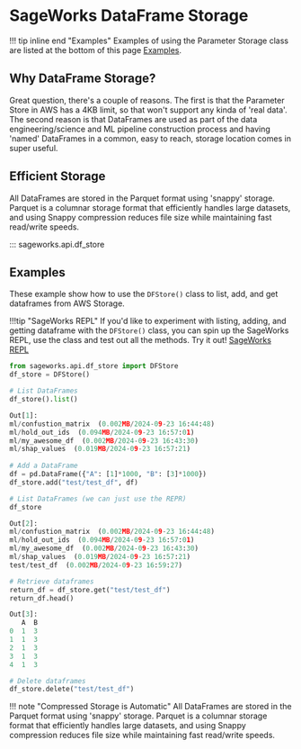 # SageWorks DataFrame Storage

!!! tip inline end "Examples"
    Examples of using the Parameter Storage class are listed at the bottom of this page [Examples](#examples).
    
## Why DataFrame Storage?
Great question, there's a couple of reasons. The first is that the Parameter Store in AWS has a 4KB limit, so that won't support any kinda of 'real data'. The second reason is that DataFrames are used as part of the data engineering/science and ML pipeline construction process and having 'named' DataFrames in a common, easy to reach, storage location comes in super useful.

## Efficient Storage
All DataFrames are stored in the Parquet format using 'snappy' storage. Parquet is a columnar storage format that efficiently handles large datasets, and using Snappy compression reduces file size while maintaining fast read/write speeds.
    
::: sageworks.api.df_store


## Examples
These example show how to use the `DFStore()` class to list, add, and get dataframes from AWS Storage.

!!!tip "SageWorks REPL"
    If you'd like to experiment with listing, adding, and getting dataframe with the `DFStore()` class, you can spin up the SageWorks REPL, use the class and test out all the methods. Try it out! [SageWorks REPL](../repl/index.md)

```py title="Using DataFrame Store"
from sageworks.api.df_store import DFStore
df_store = DFStore()

# List DataFrames
df_store().list()

Out[1]:
ml/confustion_matrix  (0.002MB/2024-09-23 16:44:48)
ml/hold_out_ids  (0.094MB/2024-09-23 16:57:01)
ml/my_awesome_df  (0.002MB/2024-09-23 16:43:30)
ml/shap_values  (0.019MB/2024-09-23 16:57:21)
 
# Add a DataFrame
df = pd.DataFrame({"A": [1]*1000, "B": [3]*1000})
df_store.add("test/test_df", df)

# List DataFrames (we can just use the REPR)
df_store

Out[2]:
ml/confustion_matrix  (0.002MB/2024-09-23 16:44:48)
ml/hold_out_ids  (0.094MB/2024-09-23 16:57:01)
ml/my_awesome_df  (0.002MB/2024-09-23 16:43:30)
ml/shap_values  (0.019MB/2024-09-23 16:57:21)
test/test_df  (0.002MB/2024-09-23 16:59:27)

# Retrieve dataframes
return_df = df_store.get("test/test_df")
return_df.head()

Out[3]:
   A  B
0  1  3
1  1  3
2  1  3
3  1  3
4  1  3

# Delete dataframes
df_store.delete("test/test_df")
```

!!! note "Compressed Storage is Automatic"
    All DataFrames are stored in the Parquet format using 'snappy' storage. Parquet is a columnar storage format that efficiently handles large datasets, and using Snappy compression reduces file size while maintaining fast read/write speeds.